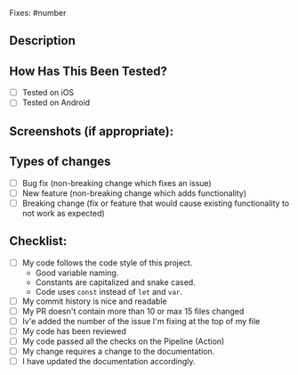 Fixes: #number <!--  Add the number of the ticket your PR addresses. Example: Fixes: #12 -->

<!--- Provide a general summary of your changes in the Title above -->

## Description
<!--- Describe your changes in detail -->

## How Has This Been Tested?
<!--- Please describe in detail how you tested your changes. -->
<!--- Include details of your testing environment, tests ran to see how -->
<!--- your change affects other areas of the code, etc. -->
- [ ] Tested on iOS
- [ ] Tested on Android

## Screenshots (if appropriate):

## Types of changes
<!--- What types of changes does your code introduce? Put an `x` in all the boxes that apply: -->
- [ ] Bug fix (non-breaking change which fixes an issue)
- [ ] New feature (non-breaking change which adds functionality)
- [ ] Breaking change (fix or feature that would cause existing functionality to not work as expected)

## Checklist:
<!--- Go over all the following points, and put an `x` in all the boxes that apply. -->
<!--- If you're unsure about any of these, don't hesitate to ask. We're here to help! -->
- [ ] My code follows the code style of this project.
    - Good variable naming.
    - Constants are capitalized and snake cased.
    - Code uses `const` instead of `let` and `var`.
- [ ] My commit history is nice and readable
- [ ] My PR doesn't contain more than 10 or max 15 files changed
- [ ] Iv'e added the number of the issue I'm fixing at the top of my file
- [ ] My code has been reviewed
- [ ] My code passed all the checks on the Pipeline (Action)
- [ ] My change requires a change to the documentation.
- [ ] I have updated the documentation accordingly.
